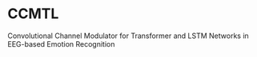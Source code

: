 # CCMTL
Convolutional Channel Modulator for Transformer and LSTM Networks in EEG-based Emotion Recognition
